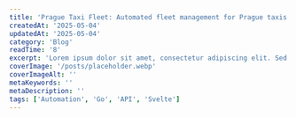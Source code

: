 ```yaml
---
title: 'Prague Taxi Fleet: Automated fleet management for Prague taxis'
createdAt: '2025-05-04'
updatedAt: '2025-05-04'
category: 'Blog'
readTime: '8'
excerpt: 'Lorem ipsum dolor sit amet, consectetur adipiscing elit. Sed do eiusmod tempor incididunt ut labore et dolore magna aliqua.'
coverImage: '/posts/placeholder.webp'
coverImageAlt: ''
metaKeywords: ''
metaDescription: ''
tags: ['Automation', 'Go', 'API', 'Svelte']
---
```

